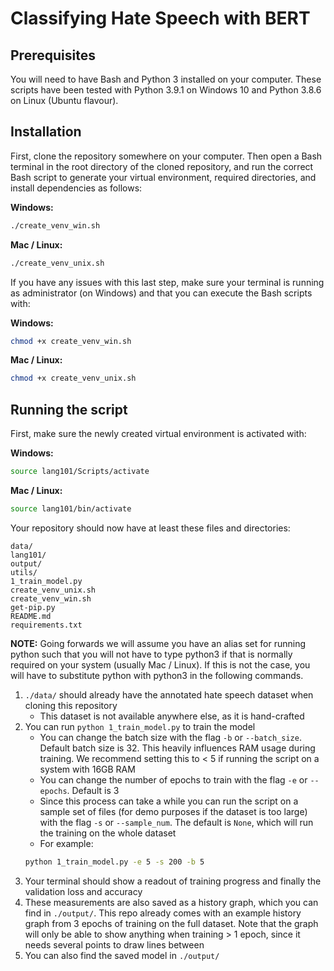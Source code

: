 # Classifying Hate Speech with BERT

## Prerequisites
You will need to have Bash and Python 3 installed on your computer. These scripts have been tested with Python 3.9.1 on Windows 10 and Python 3.8.6 on Linux (Ubuntu flavour).

## Installation
First, clone the repository somewhere on your computer. Then open a Bash terminal in the root directory of the cloned repository, and run the correct Bash script to generate your virtual environment, required directories, and install dependencies as follows:

**Windows:**
```bash
./create_venv_win.sh
```

**Mac / Linux:**
```bash
./create_venv_unix.sh
```

If you have any issues with this last step, make sure your terminal is running as administrator (on Windows) and that you can execute the Bash scripts with:

**Windows:**
```bash
chmod +x create_venv_win.sh
```

**Mac / Linux:**
```bash
chmod +x create_venv_unix.sh
```

## Running the script
First, make sure the newly created virtual environment is activated with:

**Windows:**
```bash
source lang101/Scripts/activate
```

**Mac / Linux:**
```bash
source lang101/bin/activate
```

Your repository should now have at least these files and directories:

```
data/
lang101/
output/
utils/
1_train_model.py
create_venv_unix.sh
create_venv_win.sh
get-pip.py
README.md
requirements.txt
```

**NOTE:** Going forwards we will assume you have an alias set for running python such that you will not have to type python3 if that is normally required on your system (usually Mac / Linux). If this is not the case, you will have to substitute python with python3 in the following commands.

1.  `./data/` should already have the annotated hate speech dataset when cloning this repository
    - This dataset is not available anywhere else, as it is hand-crafted
2. You can run `python 1_train_model.py` to train the model
    - You can change the batch size with the flag `-b` or `--batch_size`. Default batch size is 32. This heavily influences RAM usage during training. We recommend setting this to < 5 if running the script on a system with 16GB RAM
    - You can change the number of epochs to train with the flag `-e` or `--epochs`. Default is 3
    - Since this process can take a while you can run the script on a sample set of files (for demo purposes if the dataset is too large) with the flag `-s` or `--sample_num`. The default is `None`, which will run the training on the whole dataset
    - For example:
    ```bash
    python 1_train_model.py -e 5 -s 200 -b 5
    ```
3. Your terminal should show a readout of training progress and finally the validation loss and accuracy
4. These measurements are also saved as a history graph, which you can find in `./output/`. This repo already comes with an example history graph from 3 epochs of training on the full dataset. Note that the graph will only be able to show anything when training > 1 epoch, since it needs several points to draw lines between
5. You can also find the saved model in `./output/`